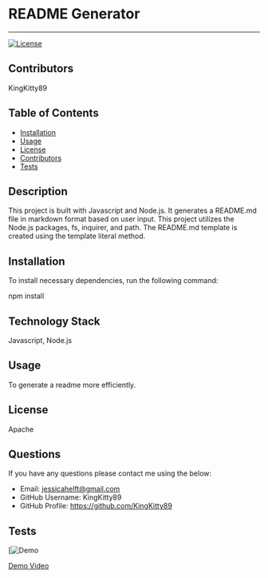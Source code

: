 # README Generator
  ------
  [![License](https://img.shields.io/badge/License-Apache-blue.svg)](https://opensource.org/licenses/Apache)
 
  ## Contributors
 
 KingKitty89
  ## Table of Contents
  * [Installation](#installation)
  * [Usage](#usage)
  * [License](#license)
  * [Contributors](#contributors)
  * [Tests](#tests)
  
  ## Description
  
  This project is built with Javascript and Node.js. It generates a README.md file in markdown format based on user input. This project utilizes the Node.js packages, fs, inquirer, and path. The README.md template is created using the template literal method.
  
  ## Installation 
  
  To install necessary dependencies, run the following command:
  
  npm install
  
  ## Technology Stack
  
  Javascript, Node.js
  
  ## Usage 
  
  To generate a readme more efficiently.
  
  ## License
  
  Apache
  
  ## Questions
  
  If you have any questions please contact me using the below:
  
  * Email: jessicahelft@gmail.com
  * GitHub Username: KingKitty89
  * GitHub Profile: https://github.com/KingKitty89
  
  ## Tests
[![Demo](./readme.gif)
 
[Demo Video](https://drive.google.com/file/d/1ZJDdO8Jrc2izlRC9lhtdgExNtryaHFC6/view)
 
